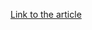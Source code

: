 [Link to the article](https://www.securityweek.com/poc-exploit-published-for-unpatched-mitel-micollab-vulnerability/)
